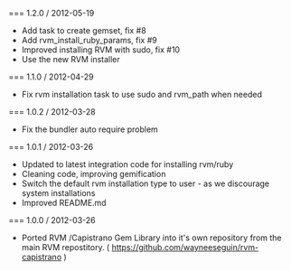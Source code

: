 === 1.2.0 / 2012-05-19

* Add task to create gemset, fix #8
* Add rvm_install_ruby_params, fix #9
* Improved installing RVM with sudo, fix #10
* Use the new RVM installer

=== 1.1.0 / 2012-04-29

* Fix rvm installation task to use sudo and rvm_path when needed

=== 1.0.2 / 2012-03-28

* Fix the bundler auto require problem

=== 1.0.1 / 2012-03-26

* Updated to latest integration code for installing rvm/ruby
* Cleaning code, improving gemification
* Switch the default rvm installation type to user - as we discourage system installations
* Improved README.md

=== 1.0.0 / 2012-03-26

* Ported RVM /Capistrano Gem Library into it's own repository from the main RVM
  repostitory. ( https://github.com/wayneeseguin/rvm-capistrano )

